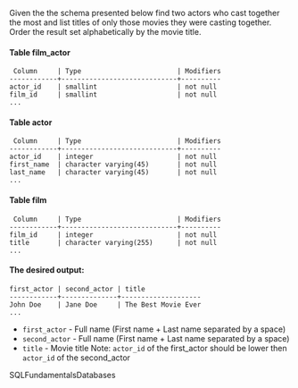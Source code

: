 Given the the schema presented below find two actors who cast together the most and list titles of only those movies they were casting together. Order the result set alphabetically by the movie title.

#### Table film_actor
```
 Column     | Type                        | Modifiers
------------+-----------------------------+----------
actor_id    | smallint                    | not null
film_id     | smallint                    | not null
...
```
#### Table actor
```
 Column     | Type                        | Modifiers
------------+-----------------------------+----------
actor_id    | integer                     | not null
first_name  | character varying(45)       | not null
last_name   | character varying(45)       | not null
...
```
#### Table film
```
 Column     | Type                        | Modifiers
------------+-----------------------------+----------
film_id     | integer                     | not null
title       | character varying(255)      | not null
...
```

#### The desired output:
```
first_actor | second_actor | title
------------+--------------+--------------------
John Doe    | Jane Doe     | The Best Movie Ever
...
```

- `first_actor` - Full name (First name + Last name separated by a space)
- `second_actor` - Full name (First name + Last name separated by a space)
- `title` - Movie title
Note: `actor_id` of the first_actor should be lower then `actor_id` of the second_actor

SQLFundamentalsDatabases
